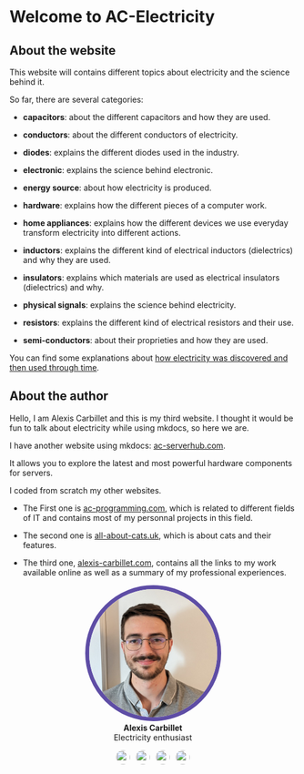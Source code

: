 
# Welcome to AC-Electricity

## About the website

This website will contains different topics about electricity and the science behind it.

So far, there are several categories:

- **capacitors**: about the different capacitors and how they are used.

- **conductors**: about the different conductors of electricity.

- **diodes**: explains the different diodes used in the industry.

- **electronic**: explains the science behind electronic.

- **energy source**: about how electricity is produced.

- **hardware**: explains how the different pieces of a computer work.

- **home appliances**: explains how the different devices we use everyday transform electricity into different actions.

- **inductors**: explains the different kind of electrical inductors (dielectrics) and why they are used.

- **insulators**: explains which materials are used as electrical insulators (dielectrics) and why.

- **physical signals**: explains the science behind electricity.

- **resistors**: explains the different kind of electrical resistors and their use.

- **semi-conductors**: about their proprieties and how they are used.

You can find some explanations about [how electricity was discovered and then used through time](history.md).

## About the author

Hello, I am Alexis Carbillet and this is my third website. I thought it would be fun to talk about electricity while using mkdocs, so here we are.

I have another website using mkdocs: [ac-serverhub.com](https://ac-serverhub.com/). 

It allows you to explore the latest and most powerful hardware components for servers.

I coded from scratch my other websites.

- The First one is [ac-programming.com](https://ac-programming.com/), which is related to different fields of IT and contains most of my personnal projects in this field.

- The second one is [all-about-cats.uk](https://all-about-cats.uk/), which is about cats and their features.

- The third one, [alexis-carbillet.com](https://alexis-carbillet.com/), contains all the links to my work available online as well as a summary of my professional experiences.

<center>
<img src="assets/alexis_carbillet.png" style="width: 225px;height: 225px;border-radius: 200px;margin-bottom: 0; border: 7px solid #5e4da5;" alt="author picture">
<h4 style="margin-top: 0; margin-bottom: 0;">Alexis Carbillet</h4>
<p style="margin-top: 0px;">Electricity enthusiast</p>
<a href="https://ac-programming.com/"><img src="https://raw.githubusercontent.com/squidfunk/mkdocs-material/master/material/templates/.icons/fontawesome/solid/code.svg" style="width: 25px;height: 25px;border-radius: 200px;margin-right: 10px;"></a><a href="https://alexis-carbillet.com/"><img src="https://raw.githubusercontent.com/squidfunk/mkdocs-material/master/material/templates/.icons/fontawesome/solid/house.svg" style="width: 25px;height: 25px;border-radius: 200px;margin-right: 10px;"></a><a href="https://all-about-cats.uk/"><img src="https://raw.githubusercontent.com/squidfunk/mkdocs-material/master/material/templates/.icons/fontawesome/solid/cat.svg" style="width: 25px;height: 25px;border-radius: 200px;margin-right: 10px;"></a><a href="https://ac-serverhub.com/"><img src="https://raw.githubusercontent.com/squidfunk/mkdocs-material/master/material/templates/.icons/fontawesome/solid/server.svg" style="width: 25px;height: 25px;border-radius: 200px;"></a>
</center>
